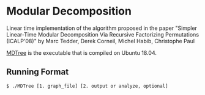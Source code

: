 # Modular Decomposition

Linear time implementation of the algorithm proposed in the paper "Simpler Linear-Time Modular Decomposition Via Recursive Factorizing Permutations (ICALP'08)" by Marc Tedder, Derek Corneil, Michel Habib, Christophe Paul

[MDTree](MDTree) is the executable that is compiled on Ubuntu 18.04.

## Running Format
```sh
$ ./MDTree [1. graph_file] [2. output or analyze, optional]
```
